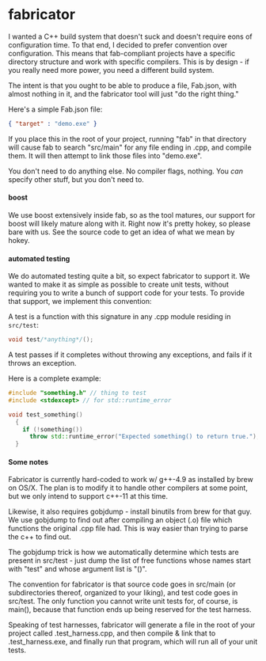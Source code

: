fabricator
==========

I wanted a C++ build system that doesn't suck and doesn't require eons of configuration time. To that end, I decided to prefer convention over configuration. This means that fab-compliant projects have a specific directory structure and work with specific compilers. This is by design - if you really need more power, you need a different build system.

The intent is that you ought to be able to produce a file, Fab.json, with almost nothing in it, and the fabricator tool will just "do the right thing."

Here's a simple Fab.json file:

```json
{ "target" : "demo.exe" }
```

If you place this in the root of your project, running "fab" in that directory will cause fab to search "src/main" for any file ending in .cpp, and compile them. It will then attempt to link those files into "demo.exe".

You don't need to do anything else.  No compiler flags, nothing.  You *can* specify other stuff, but you don't need to.

#### boost

We use boost extensively inside fab, so as the tool matures, our support for boost will likely mature along with it. Right now it's pretty hokey, so please bare with us.  See the source code to get an idea of what we mean by hokey.

#### automated testing

We do automated testing quite a bit, so expect fabricator to support it. We wanted to make it as simple as possible to create unit tests, without requiring you to write a bunch of support code for your tests. To provide that support, we implement this convention:

A test is a function with this signature in any .cpp module residing in ```src/test```:

```c++
void test/*anything*/();
```

A test passes if it completes without throwing any exceptions, and fails if it throws an exception.

Here is a complete example:

```c++
#include "something.h" // thing to test
#include <stdexcept> // for std::runtime_error

void test_something()
  {
    if (!something())
      throw std::runtime_error("Expected something() to return true.");
  }
```

#### Some notes

Fabricator is currently hard-coded to work w/ g++-4.9 as installed by brew on OS/X. The plan is to modify it to handle other compilers at some point, but we only intend to support c++-11 at this time.

Likewise, it also requires gobjdump - install binutils from brew for that guy. We use gobjdump to find out after compiling an object (.o) file which functions the original .cpp file had.  This is way easier than trying to parse the c++ to find out. 

The gobjdump trick is how we automatically determine which tests are present in src/test - just dump the list of free functions whose names start with "test" and whose argument list is "()".

The convention for fabricator is that source code goes in src/main (or subdirectories thereof, organized to your liking), and test code goes in src/test.  The only function you cannot write unit tests for, of course, is main(), because that function ends up being reserved for the test harness.

Speaking of test harnesses, fabricator will generate a file in the root of your project called .test_harness.cpp, and then compile & link that to .test_harness.exe, and finally run that program, which will run all of your unit tests.
